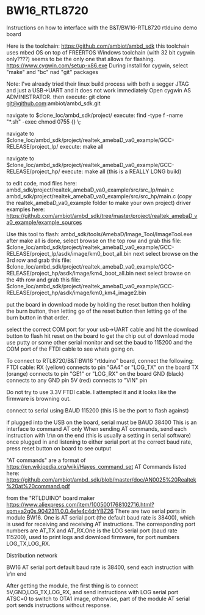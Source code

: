 # BW16_RTL8720
Instructions on how to interface with the B&amp;T/BW16-RTL8720 rtlduino demo board

Here is the toolchain: https://github.com/ambiot/ambd_sdk
this toolchain uses mbed OS on top of FREERTOS
Windows toolchain (with 32 bit cygwin only????) seems to be the only one that allows for flashing.
https://www.cygwin.com/setup-x86.exe
During install for cygwin, select "make" and "bc" nad "git" packages

Note: I've already tried their linux build process with both a segger JTAG and just a USB->UART and it does not work immediately
Open cygwin AS ADMINISTRATOR. then execute: git clone git@github.com:ambiot/ambd_sdk.git

navigate to $clone_loc/ambd_sdk/project/
execute: find -type f -name "*.sh" -exec chmod 0755 {} \\;

navigate to $clone_loc/ambd_sdk/project/realtek_amebaD_va0_example/GCC-RELEASE/project_lp/
execute: make all

navigate to $clone_loc/ambd_sdk/project/realtek_amebaD_va0_example/GCC-RELEASE/project_hp/
execute: make all (this is a REALLY LONG build)



to edit code, mod files here: 
ambd_sdk/project/realtek_amebaD_va0_example/src/src_lp/main.c
ambd_sdk/project/realtek_amebaD_va0_example/src/src_hp/main.c
(copy the realtek_amebaD_va0_example folder to make your own project)
driver examples here: https://github.com/ambiot/ambd_sdk/tree/master/project/realtek_amebaD_va0_example/example_sources

Use this tool to flash:
ambd_sdk/tools/AmebaD/Image_Tool/ImageTool.exe
after make all is done, select browse on the top row and grab this file: $clone_loc/ambd_sdk/project/realtek_amebaD_va0_example/GCC-RELEASE/project_lp/asdk/image/km0_boot_all.bin
next select browse on the 3rd  row and grab this file: $clone_loc/ambd_sdk/project/realtek_amebaD_va0_example/GCC-RELEASE/project_hp/asdk/image/km4_boot_all.bin
next select browse on the 4th  row and grab this file: $clone_loc/ambd_sdk/project/realtek_amebaD_va0_example/GCC-RELEASE/project_hp/asdk/image/km0_km4_image2.bin

put the board in download mode by holding the reset button then holding the burn button, then letting go of the reset button then letting go of the burn button in that order.

select the correct COM port for your usb->UART cable and hit the download button to flash 
hit reset on the board to get the chip out of download mode
use putty or some other serial monitor and set the baud to 115200 and the COM port of the FTDI cable to see whats going on.

To connect to RTL8720/B&T:BW16 "rtlduino" board, connect the following:
FTDI cable: 
RX (yellow) connects to pin "GA4" or "LOG_TX" on the board 
TX (orange) connects to pin "GE1" or "LOG_RX" on the board
GND (black) connects to any GND pin
5V (red) connects to "VIN" pin

Do not try to use 3.3V FTDI cable. I attempted it and it looks like the firmware is browning out.

connect to serial using BAUD 115200 (this IS be the port to flash against)

if plugged into the USB on the board, serial must be BAUD 38400
This is an interface to command AT only 
When sending AT commands, send each instruction with \r\n on the end (this is usually a setting in serial software)
once plugged in and listening to either serial port at the correct baud rate, press reset button on board to see output


"AT commands" are a format of https://en.wikipedia.org/wiki/Hayes_command_set
AT Commands listed here:
https://github.com/ambiot/ambd_sdk/blob/master/doc/AN0025%20Realtek%20at%20command.pdf


from the "RTLDUINO" board maker
https://www.aliexpress.com/item/1005001768102716.html?spm=a2g0s.9042311.0.0.4efe4c4drYBZ26
There are two serial ports in module BW16. One is AT serial port (the default baud rate is 38400), which is used for receiving and receiving AT instructions. The corresponding port numbers are AT_TX and AT_RX.One is the LOG serial port (baud rate 115200), used to print logs and download firmware, for port numbers LOG_TX,LOG_RX.

 Distribution network

BW16 AT serial port default baud rate is 38400, send each instruction with \r\n end

After getting the module, the first thing is to connect 5V,GND,LOG_TX,LOG_RX, and send instructions with LOG serial port ATSC=0 to switch to OTA1 image, otherwise, part of the module AT serial port sends instructions without response.



